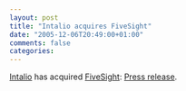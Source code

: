 ```yaml
---
layout: post
title: "Intalio acquires FiveSight"
date: "2005-12-06T20:49:00+01:00"
comments: false
categories: 
---
```


<p><a href="http://www.intalio.com/">Intalio</a> has acquired <a href="http://www.fivesight.com">FiveSight</a>: <a href="http://www.fivesight.com/cgi-bin/news.cgi/2005/12/06#20051206">Press release</a>.</p>


